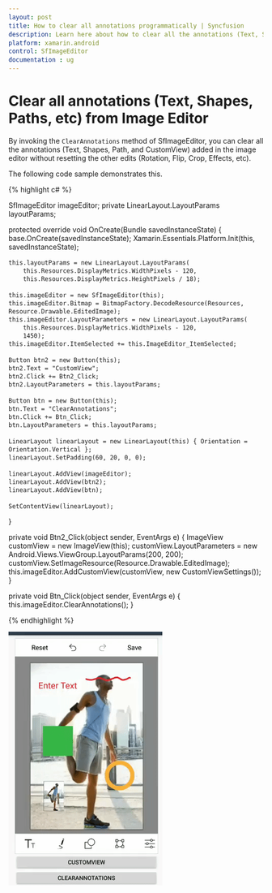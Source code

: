 ```yaml
---
layout: post
title: How to clear all annotations programmatically | Syncfusion
description: Learn here about how to clear all the annotations (Text, Shapes, Paths, Custom views) alone added in the image editor.
platform: xamarin.android
control: SfImageEditor
documentation : ug
---
```


# Clear all annotations (Text, Shapes, Paths, etc) from Image Editor

By invoking the `ClearAnnotations` method of SfImageEditor, you can clear all the annotations (Text, Shapes, Path, and CustomView) added in the image editor without resetting the other edits (Rotation, Flip, Crop, Effects, etc).

The following code sample demonstrates this.

{% highlight c# %}

SfImageEditor imageEditor;
private LinearLayout.LayoutParams layoutParams;

protected override void OnCreate(Bundle savedInstanceState)
{
    base.OnCreate(savedInstanceState);
    Xamarin.Essentials.Platform.Init(this, savedInstanceState);

    this.layoutParams = new LinearLayout.LayoutParams(
        this.Resources.DisplayMetrics.WidthPixels - 120,
        this.Resources.DisplayMetrics.HeightPixels / 18);

    this.imageEditor = new SfImageEditor(this);
    this.imageEditor.Bitmap = BitmapFactory.DecodeResource(Resources, Resource.Drawable.EditedImage);
    this.imageEditor.LayoutParameters = new LinearLayout.LayoutParams(
        this.Resources.DisplayMetrics.WidthPixels - 120,
        1450);
    this.imageEditor.ItemSelected += this.ImageEditor_ItemSelected;

    Button btn2 = new Button(this);
    btn2.Text = "CustomView";
    btn2.Click += Btn2_Click;
    btn2.LayoutParameters = this.layoutParams;

    Button btn = new Button(this);
    btn.Text = "ClearAnnotations";
    btn.Click += Btn_Click;
    btn.LayoutParameters = this.layoutParams;

    LinearLayout linearLayout = new LinearLayout(this) { Orientation = Orientation.Vertical };
    linearLayout.SetPadding(60, 20, 0, 0);

    linearLayout.AddView(imageEditor);
    linearLayout.AddView(btn2);
    linearLayout.AddView(btn);

    SetContentView(linearLayout);
}

private void Btn2_Click(object sender, EventArgs e)
{
    ImageView customView = new ImageView(this);
    customView.LayoutParameters = new Android.Views.ViewGroup.LayoutParams(200, 200);
    customView.SetImageResource(Resource.Drawable.EditedImage);
    this.imageEditor.AddCustomView(customView, new CustomViewSettings());
}

private void Btn_Click(object sender, EventArgs e)
{
    this.imageEditor.ClearAnnotations();
}

{% endhighlight %}

![ClearAnnotations support in Xamarin.Android ImageEditor](images/ClearAnnotations.gif)